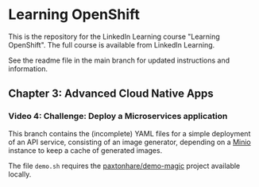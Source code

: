 # Learning OpenShift

This is the repository for the LinkedIn Learning course "Learning OpenShift". The full course is available from LinkedIn Learning.

See the readme file in the main branch for updated instructions and information.

## Chapter 3: Advanced Cloud Native Apps

### Video 4: Challenge: Deploy a Microservices application

This branch contains the (incomplete) YAML files for a simple deployment of an API service, consisting of an image generator, depending on a [Minio](https://min.io/) instance to keep a cache of generated images.

The file `demo.sh` requires the [paxtonhare/demo-magic](https://github.com/paxtonhare/demo-magic) project available locally.
